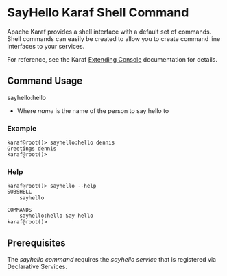 # SayHello Karaf Shell Command

Apache Karaf provides a shell interface with a default set of commands.  Shell commands can easily
be created to allow you to create command line interfaces to your services.

For reference, see the Karaf [Extending Console](http://karaf.apache.org/manual/latest/#_console_3) documentation for details.

## Command Usage

sayhello:hello <name>
* Where *name* is the name of the person to say hello to

### Example

    karaf@root()> sayhello:hello dennis
    Greetings dennis
    karaf@root()> 
    
### Help

    karaf@root()> sayhello --help
    SUBSHELL
    	sayhello
    
    COMMANDS
        sayhello:hello Say hello
    karaf@root()>       

## Prerequisites

The *sayhello command* requires the *sayhello service* that is registered via Declarative Services.

   